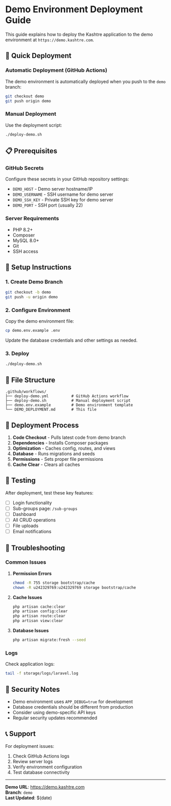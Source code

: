 # Demo Environment Deployment Guide

This guide explains how to deploy the Kashtre application to the demo environment at `https://demo.kashtre.com`.

## 🚀 Quick Deployment

### Automatic Deployment (GitHub Actions)
The demo environment is automatically deployed when you push to the `demo` branch:

```bash
git checkout demo
git push origin demo
```

### Manual Deployment
Use the deployment script:

```bash
./deploy-demo.sh
```

## 📋 Prerequisites

### GitHub Secrets
Configure these secrets in your GitHub repository settings:

- `DEMO_HOST` - Demo server hostname/IP
- `DEMO_USERNAME` - SSH username for demo server
- `DEMO_SSH_KEY` - Private SSH key for demo server
- `DEMO_PORT` - SSH port (usually 22)

### Server Requirements
- PHP 8.2+
- Composer
- MySQL 8.0+
- Git
- SSH access

## 🔧 Setup Instructions

### 1. Create Demo Branch
```bash
git checkout -b demo
git push -u origin demo
```

### 2. Configure Environment
Copy the demo environment file:
```bash
cp demo.env.example .env
```

Update the database credentials and other settings as needed.

### 3. Deploy
```bash
./deploy-demo.sh
```

## 📁 File Structure

```
.github/workflows/
├── deploy-demo.yml          # GitHub Actions workflow
├── deploy-demo.sh           # Manual deployment script
├── demo.env.example         # Demo environment template
└── DEMO_DEPLOYMENT.md       # This file
```

## 🔄 Deployment Process

1. **Code Checkout** - Pulls latest code from demo branch
2. **Dependencies** - Installs Composer packages
3. **Optimization** - Caches config, routes, and views
4. **Database** - Runs migrations and seeds
5. **Permissions** - Sets proper file permissions
6. **Cache Clear** - Clears all caches

## 🧪 Testing

After deployment, test these key features:

- [ ] Login functionality
- [ ] Sub-groups page: `/sub-groups`
- [ ] Dashboard
- [ ] All CRUD operations
- [ ] File uploads
- [ ] Email notifications

## 🐛 Troubleshooting

### Common Issues

1. **Permission Errors**
   ```bash
   chmod -R 755 storage bootstrap/cache
   chown -R u242329769:u242329769 storage bootstrap/cache
   ```

2. **Cache Issues**
   ```bash
   php artisan cache:clear
   php artisan config:clear
   php artisan route:clear
   php artisan view:clear
   ```

3. **Database Issues**
   ```bash
   php artisan migrate:fresh --seed
   ```

### Logs
Check application logs:
```bash
tail -f storage/logs/laravel.log
```

## 🔐 Security Notes

- Demo environment uses `APP_DEBUG=true` for development
- Database credentials should be different from production
- Consider using demo-specific API keys
- Regular security updates recommended

## 📞 Support

For deployment issues:
1. Check GitHub Actions logs
2. Review server logs
3. Verify environment configuration
4. Test database connectivity

---

**Demo URL**: https://demo.kashtre.com  
**Branch**: `demo`  
**Last Updated**: $(date)
